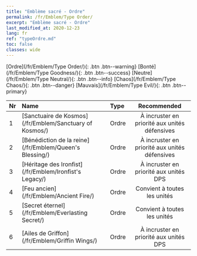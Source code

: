 ```yaml
---
title: "Emblème sacré - Ordre"
permalink: /fr/Emblem/Type Order/
excerpt: "Emblème sacré - Ordre"
last_modified_at: 2020-12-23
lang: fr
ref: "typeOrdre.md"
toc: false
classes: wide
---
```


  [Ordre](/fr/Emblem/Type Order/){: .btn .btn--warning}   [Bonté](/fr/Emblem/Type Goodness/){: .btn .btn--success}   [Neutre](/fr/Emblem/Type Neutral/){: .btn .btn--info}   [Chaos](/fr/Emblem/Type Chaos/){: .btn .btn--danger}   [Mauvais](/fr/Emblem/Type Evil/){: .btn .btn--primary} 

  |  Nr  |             Name            |    Type    |   Recommended   |
  |:-----|:----------------------------|:-----------|:---------------:|
  | 1 | [Sanctuaire de Kosmos](/fr/Emblem/Sanctuary of Kosmos/) | Ordre | À incruster en priorité aux unités défensives | 
  | 2 | [Bénédiction de la reine](/fr/Emblem/Queen's Blessing/) | Ordre | À incruster en priorité aux unités défensives | 
  | 3 | [Héritage des Ironfist](/fr/Emblem/Ironfist's Legacy/) | Ordre | À incruster en priorité aux unités DPS | 
  | 4 | [Feu ancien](/fr/Emblem/Ancient Fire/) | Ordre | Convient à toutes les unités | 
  | 5 | [Secret éternel](/fr/Emblem/Everlasting Secret/) | Ordre | Convient à toutes les unités | 
  | 6 | [Ailes de Griffon](/fr/Emblem/Griffin Wings/) | Ordre | À incruster en priorité aux unités DPS | 
